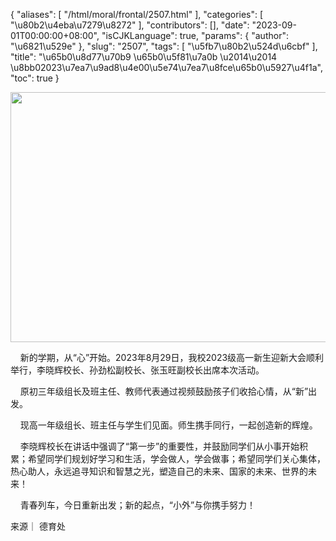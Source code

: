 {
    "aliases": [
        "/html/moral/frontal/2507.html"
    ],
    "categories": [
        "\u80b2\u4eba\u7279\u8272"
    ],
    "contributors": [],
    "date": "2023-09-01T00:00:00+08:00",
    "isCJKLanguage": true,
    "params": {
        "author": "\u6821\u529e"
    },
    "slug": "2507",
    "tags": [
        "\u5fb7\u80b2\u524d\u6cbf"
    ],
    "title": "\u65b0\u8d77\u70b9 \u65b0\u5f81\u7a0b \u2014\u2014 \u8bb02023\u7ea7\u9ad8\u4e00\u5e74\u7ea7\u8fce\u65b0\u5927\u4f1a",
    "toc": true
}


<img
    src="https://cdn.tfls.online/mirror/full/c24c1ec807e399f7fb6ce8b1b12724bcc4199e56.jpg"
    style="display:block;margin-left:auto;margin-right:auto;"
    decoding="async"
    fetchpriority="auto"
    loading="lazy"
    height="400"
    width="600"
/>




     新的学期，从“心”开始。2023年8月29日，我校2023级高一新生迎新大会顺利举行，李晓辉校长、孙劲松副校长、张玉旺副校长出席本次活动。




  





     原初三年级组长及班主任、教师代表通过视频鼓励孩子们收拾心情，从“新”出发。




  





     现高一年级组长、班主任与学生们见面。师生携手同行，一起创造新的辉煌。




  





  





     李晓辉校长在讲话中强调了“第一步”的重要性，并鼓励同学们从小事开始积累；希望同学们规划好学习和生活，学会做人，学会做事；希望同学们关心集体，热心助人，永远追寻知识和智慧之光，塑造自己的未来、国家的未来、世界的未来！




  





     青春列车，今日重新出发；新的起点，“小外”与你携手努力！




  




来源｜ 德育处

  



